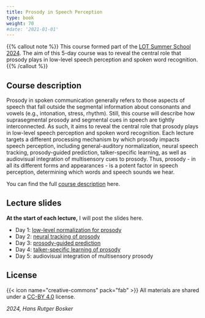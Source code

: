 ```yaml
---
title: Prosody in Speech Perception
type: book
weight: 70
#date: '2021-01-01'
---
```


{{% callout note %}}
This course formed part of the [LOT Summer School 2024](https://lotschool.nl/events/lot-summer-school-2024/). The aim of this 5-day course was to reveal the central role that prosody plays in low-level speech perception and spoken word recognition.
{{% /callout %}}

## Course description

Prosody in spoken communication generally refers to those aspects of speech that fall outside the segmental information about consonants and vowels (e.g., intonation, stress, rhythm). Still, this course will describe how suprasegmental prosody and segmental cues in speech are tightly interconnected. As such, it aims to reveal the central role that prosody plays in low-level speech perception and spoken word recognition. Each lecture targets a different processing mechanism by which prosody impacts speech perception, including general-auditory normalization, neural speech tracking, prosody-guided prediction, talker-specific learning, as well as audiovisual integration of multisensory cues to prosody. Thus, prosody - in all its different forms and appearances - is a potent factor in speech perception, determining which words and speech sounds we hear.

You can find the full [course description](course-description.pdf) here.

## Lecture slides

**At the start of each lecture,** I will post the slides here.

- Day 1: [low-level normalization for prosody](./LOT%20Bosker%202024_lecture1.pdf)
- Day 2: [neural tracking of prosody](./LOT%20Bosker%202024_lecture2.pdf)
- Day 3: [prosody-guided prediction](./LOT%20Bosker%202024_lecture3.pdf)
- Day 4: [talker-specific learning of prosody](./LOT%20Bosker%202024_lecture4.pdf)
- Day 5: audiovisual integration of multisensory prosody

## License

{{< icon name="creative-commons" pack="fab" >}} All materials are shared under a [CC-BY 4.0](https://creativecommons.org/licenses/by/4.0/) license.

*2024, Hans Rutger Bosker*
